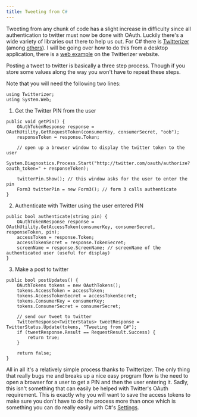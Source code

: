 ```yaml
---
title: Tweeting from C#
---
```


Tweeting from any chunk of code has a slight increase in difficulty since all authentication to twitter must now be done with OAuth. Luckily there's a wide variety of libraries out there to help us out. For C# there is [Twitterizer](http://www.twitterizer.net/) (among [others](http://dev.twitter.com/pages/libraries#dotnet)). I will be going over how to do this from a desktop application, there is a [web example](http://www.twitterizer.net/tutorials/getting-started-with-oauth/) on the Twitterizer website. 

Posting a tweet to twitter is basically a three step process. Though if you store some values along the way you won't have to repeat these steps. 

Note that you will need the following two lines:

```
using Twitterizer;
using System.Web;
```

1) Get the Twitter PIN from the user

```
public void getPin() {
	OAuthTokenResponse response = OAuthUtility.GetRequestToken(consumerKey, consumerSecret, "oob");
	responseToken = response.Token;

	// open up a browser window to display the twitter token to the user
	System.Diagnostics.Process.Start("http://twitter.com/oauth/authorize?oauth_token=" + responseToken); 

	twitterPin.Show(); // this window asks for the user to enter the pin
	Form3 twitterPin = new Form3(); // form 3 calls authenticate
}
```

2) Authenticate with Twitter using the user entered PIN

```
public bool authenticate(string pin) {
	OAuthTokenResponse response = OAuthUtility.GetAccessToken(consumerKey, consumerSecret, responseToken, pin); 
	accessToken = response.Token;
	accessTokenSecret = response.TokenSecret;
	screenName = response.ScreenName; // screenName of the authenticated user (useful for display)
}
```

3) Make a post to twitter

```
public bool postUpdates() {
	OAuthTokens tokens = new OAuthTokens();
	tokens.AccessToken = accessToken;
	tokens.AccessTokenSecret = accessTokenSecret;
	tokens.ConsumerKey = consumerKey;
	tokens.ConsumerSecret = consumerSecret;

	// send our tweet to twitter
	TwitterResponse<TwitterStatus> tweetResponse = TwitterStatus.Update(tokens, "Tweeting from C#");
	if (tweetResponse.Result == RequestResult.Success) {
		return true;
	}

	return false;
}
```

All in all it's a relatively simple process thanks to Twitterizer. The only thing that really bugs me and breaks up a nice easy program flow is the need to open a browser for a user to get a PIN and then the user entering it. Sadly, this isn't something that can easily be helped with Twitter's OAuth requirement. This is exactly why you will want to save the access tokens to make sure you don't have to do the process more than once which is something you can do really easily with C#'s [Settings](http://msdn.microsoft.com/en-us/library/aa730869%28v=vs.80%29.aspx).